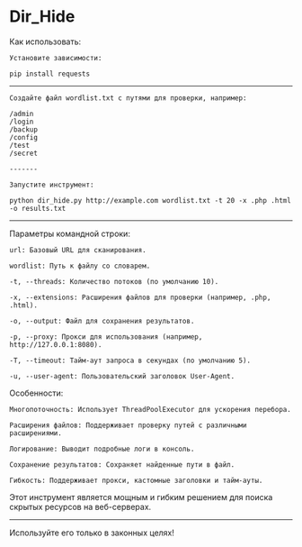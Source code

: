 # Dir_Hide

Как использовать:

    Установите зависимости:

    pip install requests

-------

    Создайте файл wordlist.txt с путями для проверки, например:

    /admin
    /login
    /backup
    /config
    /test
    /secret

    -------

    Запустите инструмент:
    
    python dir_hide.py http://example.com wordlist.txt -t 20 -x .php .html -o results.txt

   -------

Параметры командной строки:

    url: Базовый URL для сканирования.

    wordlist: Путь к файлу со словарем.

    -t, --threads: Количество потоков (по умолчанию 10).

    -x, --extensions: Расширения файлов для проверки (например, .php, .html).

    -o, --output: Файл для сохранения результатов.

    -p, --proxy: Прокси для использования (например, http://127.0.0.1:8080).

    -T, --timeout: Тайм-аут запроса в секундах (по умолчанию 5).

    -u, --user-agent: Пользовательский заголовок User-Agent.


    

Особенности:

    Многопоточность: Использует ThreadPoolExecutor для ускорения перебора.

    Расширения файлов: Поддерживает проверку путей с различными расширениями.

    Логирование: Выводит подробные логи в консоль.

    Сохранение результатов: Сохраняет найденные пути в файл.

    Гибкость: Поддерживает прокси, кастомные заголовки и тайм-ауты.


Этот инструмент является мощным и гибким решением для поиска скрытых ресурсов на веб-серверах. 

------

Используйте его только в законных целях!
